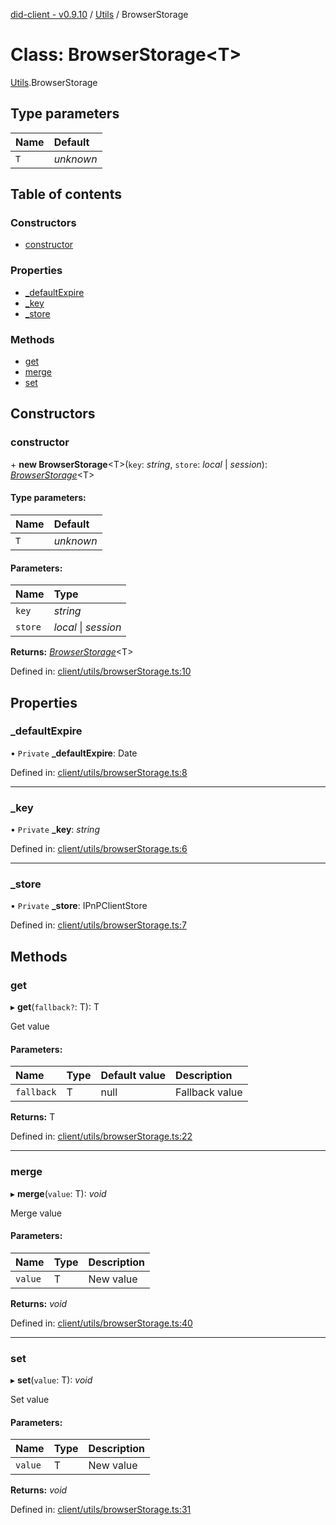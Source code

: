 [did-client - v0.9.10](../README.md) / [Utils](../modules/utils.md) / BrowserStorage

# Class: BrowserStorage<T\>

[Utils](../modules/utils.md).BrowserStorage

## Type parameters

Name | Default |
:------ | :------ |
`T` | *unknown* |

## Table of contents

### Constructors

- [constructor](utils.browserstorage.md#constructor)

### Properties

- [\_defaultExpire](utils.browserstorage.md#_defaultexpire)
- [\_key](utils.browserstorage.md#_key)
- [\_store](utils.browserstorage.md#_store)

### Methods

- [get](utils.browserstorage.md#get)
- [merge](utils.browserstorage.md#merge)
- [set](utils.browserstorage.md#set)

## Constructors

### constructor

\+ **new BrowserStorage**<T\>(`key`: *string*, `store`: *local* \| *session*): [*BrowserStorage*](utils.browserstorage.md)<T\>

#### Type parameters:

Name | Default |
:------ | :------ |
`T` | *unknown* |

#### Parameters:

Name | Type |
:------ | :------ |
`key` | *string* |
`store` | *local* \| *session* |

**Returns:** [*BrowserStorage*](utils.browserstorage.md)<T\>

Defined in: [client/utils/browserStorage.ts:10](https://github.com/Puzzlepart/did/blob/dev/client/utils/browserStorage.ts#L10)

## Properties

### \_defaultExpire

• `Private` **\_defaultExpire**: Date

Defined in: [client/utils/browserStorage.ts:8](https://github.com/Puzzlepart/did/blob/dev/client/utils/browserStorage.ts#L8)

___

### \_key

• `Private` **\_key**: *string*

Defined in: [client/utils/browserStorage.ts:6](https://github.com/Puzzlepart/did/blob/dev/client/utils/browserStorage.ts#L6)

___

### \_store

• `Private` **\_store**: IPnPClientStore

Defined in: [client/utils/browserStorage.ts:7](https://github.com/Puzzlepart/did/blob/dev/client/utils/browserStorage.ts#L7)

## Methods

### get

▸ **get**(`fallback?`: T): T

Get value

#### Parameters:

Name | Type | Default value | Description |
:------ | :------ | :------ | :------ |
`fallback` | T | null | Fallback value    |

**Returns:** T

Defined in: [client/utils/browserStorage.ts:22](https://github.com/Puzzlepart/did/blob/dev/client/utils/browserStorage.ts#L22)

___

### merge

▸ **merge**(`value`: T): *void*

Merge value

#### Parameters:

Name | Type | Description |
:------ | :------ | :------ |
`value` | T | New value    |

**Returns:** *void*

Defined in: [client/utils/browserStorage.ts:40](https://github.com/Puzzlepart/did/blob/dev/client/utils/browserStorage.ts#L40)

___

### set

▸ **set**(`value`: T): *void*

Set value

#### Parameters:

Name | Type | Description |
:------ | :------ | :------ |
`value` | T | New value    |

**Returns:** *void*

Defined in: [client/utils/browserStorage.ts:31](https://github.com/Puzzlepart/did/blob/dev/client/utils/browserStorage.ts#L31)
